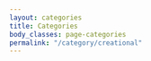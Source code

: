 ```yaml
---
layout: categories
title: Categories
body_classes: page-categories
permalink: "/category/creational"
---
```

